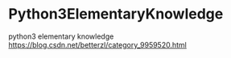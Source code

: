 # Python3ElementaryKnowledge
python3 elementary knowledge
https://blog.csdn.net/betterzl/category_9959520.html
